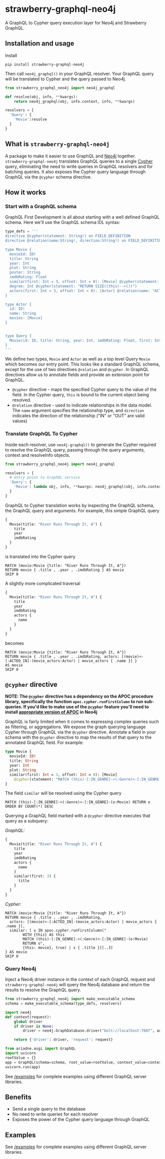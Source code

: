 # strawberry-graphql-neo4j

A GraphQL to Cypher query execution layer for Neo4j and Strawberry GraphQL.

## Installation and usage

Install

```
pip install strawberry-graphql-neo4j
```

Then call `neo4j_graphql()` in your GraphQL resolver. Your GraphQL query will be translated to Cypher and the query passed to Neo4j.

```python
from strawberry_graphql_neo4j import neo4j_graphql

def resolve(obj, info, **kwargs):
    return neo4j_graphql(obj, info.context, info, **kwargs)

resolvers = {
  'Query': {
    'Movie':resolve
  }
}
```

## What is `strawberry-graphql-neo4j`

A package to make it easier to use GraphQL and [Neo4j](https://neo4j.com/) together. `strawberry-graphql-neo4j` translates GraphQL queries to a single [Cypher](https://neo4j.com/developer/cypher/) query, eliminating the need to write queries in GraphQL resolvers and for batching queries. It also exposes the Cypher query language through GraphQL via the `@cypher` schema directive.

## How it works

### Start with a GraphQL schema

GraphQL First Development is all about starting with a well defined GraphQL schema. Here we'll use the GraphQL schema IDL syntax:

```python
type_defs = '''
directive @cypher(statement: String!) on FIELD_DEFINITION
directive @relation(name:String!, direction:String!) on FIELD_DEFINITION

type Movie {
  movieId: ID!
  title: String
  year: Int
  plot: String
  poster: String
  imdbRating: Float
  similar(first: Int = 3, offset: Int = 0): [Movie] @cypher(statement: "MATCH (this)-[:IN_GENRE]->(:Genre)<-[:IN_GENRE]-(o:Movie) RETURN o")
  degree: Int @cypher(statement: "RETURN SIZE((this)-->())")
  actors(first: Int = 3, offset: Int = 0): [Actor] @relation(name: "ACTED_IN", direction:"IN")
}

type Actor {
  id: ID!
  name: String
  movies: [Movie]
}


type Query {
  Movie(id: ID, title: String, year: Int, imdbRating: Float, first: Int, offset: Int): [Movie]
}
'''
```

We define two types, `Movie` and `Actor` as well as a top level Query `Movie` which becomes our entry point. This looks like a standard GraphQL schema, except for the use of two directives `@relation` and `@cypher`. In GraphQL directives allow us to annotate fields and provide an extension point for GraphQL.

- `@cypher` directive - maps the specified Cypher query to the value of the field. In the Cypher query, `this` is bound to the current object being resolved.
- `@relation` directive - used to indicate relationships in the data model. The `name` argument specifies the relationship type, and `direction` indicates the direction of the relationship ("IN" or "OUT" are valid values)

### Translate GraphQL To Cypher

Inside each resolver, use `neo4j-graphql()` to generate the Cypher required to resolve the GraphQL query, passing through the query arguments, context and resolveInfo objects.

```python
from strawberry_graphql_neo4j import neo4j_graphql

resolvers = {
  # entry point to GraphQL service
  'Query': {
    'Movie': lambda obj, info, **kwargs: neo4j_graphql(obj, info.context,info, **kwargs)
  }
}
```

GraphQL to Cypher translation works by inspecting the GraphQL schema, the GraphQL query and arguments. For example, this simple GraphQL query

```graphql
{
  Movie(title: "River Runs Through It, A") {
    title
    year
    imdbRating
  }
}
```

is translated into the Cypher query

```cypher
MATCH (movie:Movie {title: "River Runs Through It, A"})
RETURN movie { .title , .year , .imdbRating } AS movie
SKIP 0
```

A slightly more complicated traversal

```graphql
{
  Movie(title: "River Runs Through It, A") {
    title
    year
    imdbRating
    actors {
      name
    }
  }
}
```

becomes

```cypher
MATCH (movie:Movie {title: "River Runs Through It, A"})
RETURN movie { .title , .year , .imdbRating, actors: [(movie)<-[:ACTED_IN]-(movie_actors:Actor) | movie_actors { .name }] }
AS movie
SKIP 0
```

## `@cypher` directive

**NOTE: The `@cypher` directive has a dependency on the APOC procedure library, specifically the function `apoc.cypher.runFirstColumn` to run sub-queries. If you'd like to make use of the `@cypher` feature you'll need to install [appropriate version of APOC](https://github.com/neo4j-contrib/neo4j-apoc-procedures) in Neo4j**

GraphQL is fairly limited when it comes to expressing complex queries such as filtering, or aggregations. We expose the graph querying language Cypher through GraphQL via the `@cypher` directive. Annotate a field in your schema with the `@cypher` directive to map the results of that query to the annotated GraphQL field. For example:

```graphql
type Movie {
  movieId: ID!
  title: String
  year: Int
  plot: String
  similar(first: Int = 3, offset: Int = 0): [Movie]
    @cypher(statement: "MATCH (this)-[:IN_GENRE]->(:Genre)<-[:IN_GENRE]-(o:Movie) RETURN o ORDER BY COUNT(*) DESC")
}
```

The field `similar` will be resolved using the Cypher query

```cypher
MATCH (this)-[:IN_GENRE]->(:Genre)<-[:IN_GENRE]-(o:Movie) RETURN o ORDER BY COUNT(*) DESC
```

Querying a GraphQL field marked with a `@cypher` directive executes that query as a subquery:

_GraphQL:_

```graphql
{
  Movie(title: "River Runs Through It, A") {
    title
    year
    imdbRating
    actors {
      name
    }
    similar(first: 3) {
      title
    }
  }
}
```

_Cypher:_

```cypher
MATCH (movie:Movie {title: "River Runs Through It, A"})
RETURN movie { .title , .year , .imdbRating,
  actors: [(movie)<-[:ACTED_IN]-(movie_actors:Actor) | movie_actors { .name }],
  similar: [ x IN apoc.cypher.runFirstColumn("
        WITH {this} AS this
        MATCH (this)-[:IN_GENRE]->(:Genre)<-[:IN_GENRE]-(o:Movie)
        RETURN o",
        {this: movie}, true) | x { .title }][..3]
} AS movie
SKIP 0
```

### Query Neo4j

Inject a Neo4j driver instance in the context of each GraphQL request and `strawberry-graphql-neo4j` will query the Neo4j database and return the results to resolve the GraphQL query.

```python
from strawberry_graphql_neo4j import make_executable_schema
schema = make_executable_schema(type_defs, resolvers)
```

```python
import neo4j
def context(request):
    global driver
    if driver is None:
        driver = neo4j.GraphDatabase.driver("bolt://localhost:7687", auth=("neo4j", "neo4j"))

    return {'driver': driver, 'request': request}
```

```python
from ariadne.asgi import GraphQL
import uvicorn
rootValue = {}
app = GraphQL(schema=schema, root_value=rootValue, context_value=context, debug=True)
uvicorn.run(app)
```

See [/examples](https://github.com/Usama0121/strawberry-graphql-neo4j/tree/master/examples/ariadne_uvicorn) for complete examples using different GraphQL server libraries.

## Benefits

- Send a single query to the database
- No need to write queries for each resolver
- Exposes the power of the Cypher query language through GraphQL

## Examples

See [/examples](https://github.com/Usama0121/strawberry-graphql-neo4j/tree/master/examples) for complete examples using different GraphQL server libraries.
